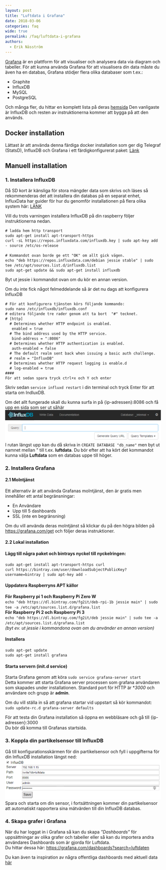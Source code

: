 ```yaml
---
layout: post
title: "Luftdata i Grafana"
date: 2018-03-06
categories: faq
wide: true
permalink: /faq/luftdata-i-grafana
authors:
  - Erik Näsström
---
```

[Grafana](https://grafana.com/)
är en plattform för att visualiser och analysera data via diagram och tabeller. För att kunna använda Grafana för att visualisera din data måste du även ha en databas, Grafana stödjer flera olika databaser som t.ex.:
* Graphite
* InfluxDB
* MySQL
* PostgreSQL

Och många fler, du hittar en komplett lista på deras [hemsida](https://grafana.com/plugins?type=datasource)
Den vanligaste är InfluxDB och resten av instruktionerna kommer att bygga på att den används.

## Docker installation
Lättast är att använda denna färdiga docker installation som ger dig Telegraf (StatsD), InfluxDB och Grafana i ett färdigkonfigurerat paket: [Länk](https://github.com/samuelebistoletti/docker-statsd-influxdb-grafana)

## Manuell installation

### 1. Installera InfluxDB
Då SD kort är känsliga för stora mängder data som skrivs och läses så rekommenderas det att installera din databas på en separat enhet, InfluxData har guider för hur du genomför installationen på flera olika system här: [LÄNK](https://docs.influxdata.com/influxdb/v1.4/introduction/installation)

Vill du trots varningen installera InfluxDB på din raspberry följer instruktionerna nedan.

```
# ladda hem http transport 
sudo apt-get install apt-transport-https
curl -sL https://repos.influxdata.com/influxdb.key | sudo apt-key add - source /etc/os-release

# Kommandot ovan borde ge ett "OK" om allt gick vägen.
echo "deb https://repos.influxdata.com/debian jessie stable" | sudo tee /etc/apt/sources.list.d/influxdb.list
sudo apt-get update && sudo apt-get install influxdb
```

Byt ut jessie i kommandot ovan om du kör en annan version.

Om du inte fick något felmeddelande så är det nu dags att konfigurera InfluxDB

```
# För att konfigurera tjänsten körs följande kommando: 
sudo nano /etc/influxdb/influxdb.conf
# editera följande tre rader genom att ta bort  "#" tecknet. 
# [http]
  # Determines whether HTTP endpoint is enabled.
   enabled = true
  # The bind address used by the HTTP service.
   bind-address = ":8086"
  # Determines whether HTTP authentication is enabled.
   auth-enabled = false
  # The default realm sent back when issuing a basic auth challenge.
  # realm = "InfluxDB"
  # Determines whether HTTP request logging is enable.d
  # log-enabled = true
#### 
För att sedan spara tryck ctrl+x och Y och enter
```
Skriv sedan `service influxd restart` i din terminal och tryck Enter för att starta om IndluxDB.

Om det allt fungerade skall du kunna surfa in på {ip-adressen}:8086 och få upp en sida som ser ut såhär<br>
<img src="/assets/influxdb.png" /><br>
I rutan längst upp kan du då skriva in `CREATE DATABASE "db_name"` men byt ut namnet mellan " till t.ex. **luftdata**. Du bör efter att ha kört det kommandot kunna välja **Luftdata** som en databas uppe till höger.

### 2. Installera Grafana
#### 2.1 Molntjänst
Ett alternativ är att använda Grafanas molntjänst, den är gratis men innehåller ett antal begränsningar:
* En Användare
* Upp till 5 dashboards
* SSL (inte en begränsning)

Om du vill använda deras molntjänst så klickar du på den högra bilden på https://grafana.com/get och följer deras instruktioner.

#### 2.2 Lokal installation
#### Lägg till några paket och bintrays nyckel till nyckelringen:
```
sudo apt-get install apt-transport-https curl
curl https://bintray.com/user/downloadSubjectPublicKey?username=bintray | sudo apt-key add -
```
#### Uppdatera Raspberryns APT källor<br>
**För Raspberry pi 1 och Raspberry Pi Zero W**<br>
`echo "deb https://dl.bintray.com/fg2it/deb-rpi-1b jessie main" | sudo tee -a /etc/apt/sources.list.d/grafana.list`<br>
**För Raspberry Pi 2 och Raspberry Pi 3**<br>
`echo "deb https://dl.bintray.com/fg2it/deb jessie main" | sudo tee -a /etc/apt/sources.list.d/grafana.list`<br>
_(byt ev. ut jessie i kommandona ovan om du använder en annan version)_<br>
#### Installera
```
sudo apt-get update
sudo apt-get install grafana
```
#### Starta servern (init.d service)
Starta Grafana genom att köra `sudo service grafana-server start`<br>
Detta kommer att starta Grafana server processen som grafana användaren som skapades under installationen. Standard port för HTTP är **3000* och användare och grupp är **admin**.

Om du vill ställa in så att grafana startar vid uppstart så kör kommandot:<br>
`sudo update-rc.d grafana-server defaults`

För att testa din Grafana installation så öppna en webbläsare och gå till {ip-adressen}:3000<br>
Du bör då komma till Grafanas startsida.

### 3. Koppla din partikelsensor till InfluxDB
Gå till konfigurationsskärmen för din partikelsensor och fyll i uppgifterna för din InfluxDB installation längst ned:<br>
<img src="/assets/luftdata_influxdb.png" /><br>
Spara och starta om din sensor, i fortsättningen kommer din partikelsensor att automatiskt rapportera sina mätvärden till din InfluxDB databas.

### 4. Skapa grafer i Grafana
När du har loggat in i Grafana så kan du skapa _"Dashboards"_ för uppsättningar av olika grafer och tabeller eller så kan du importera andra användares Dashboards som är gjorda för Luftdata.<br>
Du hittar dessa här: https://grafana.com/dashboards?search=luftdaten

Du kan även ta inspiration av några offentliga dashboards med aktuell data [här](http://luftdata.se/faq/grafana-dashboards)

